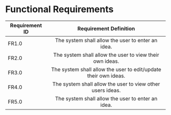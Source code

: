 # Functional Requirements

| Requirement ID | Requirement Definition |
| ------------- |:-------------:|
| FR1.0 | The system shall allow the user to enter an idea. |
| FR2.0 | The system shall allow the user to view their own ideas. |
| FR3.0 | The system shall allow the user to edit/update their own ideas. |
| FR4.0 | The system shall allow the user to view other users ideas. |
| FR5.0 | The system shall allow the user to enter an idea. |